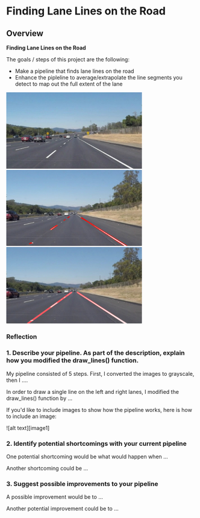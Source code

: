 # **Finding Lane Lines on the Road** 

## Overview



**Finding Lane Lines on the Road**

The goals / steps of this project are the following:
* Make a pipeline that finds lane lines on the road
* Enhance the pipleline to average/extrapolate the line segments you detect to map out the full extent of the lane


<img src="./test_images/solidWhiteCurve.jpg" width="360" alt="Combined Image" />
<img src="./examples/line-segments-example.jpg" width="360" alt="Combined Image" />
<img src="./examples/laneLines_thirdPass.jpg" width="360" alt="Combined Image" />


### Reflection

### 1. Describe your pipeline. As part of the description, explain how you modified the draw_lines() function.

My pipeline consisted of 5 steps. First, I converted the images to grayscale, then I .... 

In order to draw a single line on the left and right lanes, I modified the draw_lines() function by ...

If you'd like to include images to show how the pipeline works, here is how to include an image: 

![alt text][image1]


### 2. Identify potential shortcomings with your current pipeline


One potential shortcoming would be what would happen when ... 

Another shortcoming could be ...


### 3. Suggest possible improvements to your pipeline

A possible improvement would be to ...

Another potential improvement could be to ...

